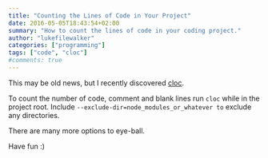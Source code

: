 ```yaml
---
title: "Counting the Lines of Code in Your Project"
date: 2016-05-05T18:43:54+02:00
summary: "How to count the lines of code in your coding project."
author: "lukefilewalker"
categories: ["programming"]
tags: ["code", "cloc"]
#comments: true
---
```


This may be old news, but I recently discovered [cloc](https://github.com/AlDanial/cloc).

To count the number of code, comment and blank lines run `cloc` while in the project root. Include `--exclude-dir=node_modules_or_whatever to` exclude any directories.

There are many more options to eye-ball.

Have fun :)

